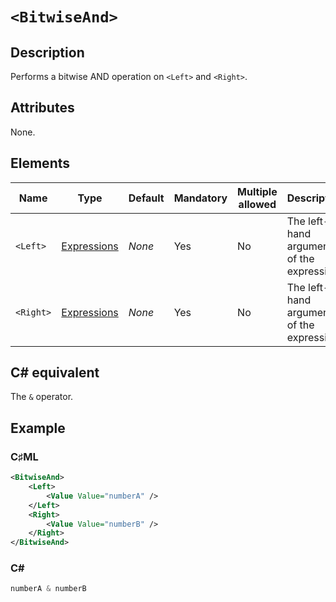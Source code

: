 # `<BitwiseAnd>`

## Description

Performs a bitwise AND operation on `<Left>` and `<Right>`.

## Attributes

None.

## Elements

| Name | Type | Default | Mandatory | Multiple allowed | Description |
|---|---|---|---|---|---|
| `<Left>` | [Expressions](../types/expressions.md) | *None* | Yes | No | The left-hand argument of the expression. |
| `<Right>` | [Expressions](../types/expressions.md) | *None* | Yes | No | The left-hand argument of the expression. |

## C# equivalent

The `&` operator.

## Example

### C♯ML

```xml
<BitwiseAnd>
    <Left>
        <Value Value="numberA" />
    </Left>
    <Right>
        <Value Value="numberB" />
    </Right>
</BitwiseAnd>
```

### C#

```csharp
numberA & numberB
```
